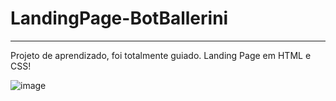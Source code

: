 # LandingPage-BotBallerini
---
Projeto de aprendizado, foi totalmente guiado. Landing Page em HTML e CSS!

![image](https://github.com/FagnerStutz/LandingPage-BotBallerini/assets/133290533/2c0f7ad3-c1ab-43b3-b5c6-4f65ec0c1654)
